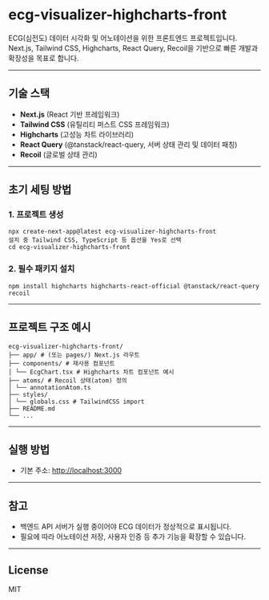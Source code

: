 # ecg-visualizer-highcharts-front

ECG(심전도) 데이터 시각화 및 어노테이션을 위한 프론트엔드 프로젝트입니다.  
Next.js, Tailwind CSS, Highcharts, React Query, Recoil을 기반으로 빠른 개발과 확장성을 목표로 합니다.

---

## 기술 스택

- **Next.js** (React 기반 프레임워크)
- **Tailwind CSS** (유틸리티 퍼스트 CSS 프레임워크)
- **Highcharts** (고성능 차트 라이브러리)
- **React Query** (@tanstack/react-query, 서버 상태 관리 및 데이터 패칭)
- **Recoil** (글로벌 상태 관리)

---

## 초기 세팅 방법

### 1. 프로젝트 생성

```
npx create-next-app@latest ecg-visualizer-highcharts-front
설치 중 Tailwind CSS, TypeScript 등 옵션을 Yes로 선택
cd ecg-visualizer-highcharts-front
```


### 2. 필수 패키지 설치

```
npm install highcharts highcharts-react-official @tanstack/react-query recoil
```


---

## 프로젝트 구조 예시

```
ecg-visualizer-highcharts-front/
├── app/ # (또는 pages/) Next.js 라우트
├── components/ # 재사용 컴포넌트
│ └── EcgChart.tsx # Highcharts 차트 컴포넌트 예시
├── atoms/ # Recoil 상태(atom) 정의
│ └── annotationAtom.ts
├── styles/
│ └── globals.css # TailwindCSS import
├── README.md
└── ...
```

---

## 실행 방법

- 기본 주소: [http://localhost:3000](http://localhost:3000)

---

## 참고

- 백엔드 API 서버가 실행 중이어야 ECG 데이터가 정상적으로 표시됩니다.
- 필요에 따라 어노테이션 저장, 사용자 인증 등 추가 기능을 확장할 수 있습니다.

---

## License

MIT

